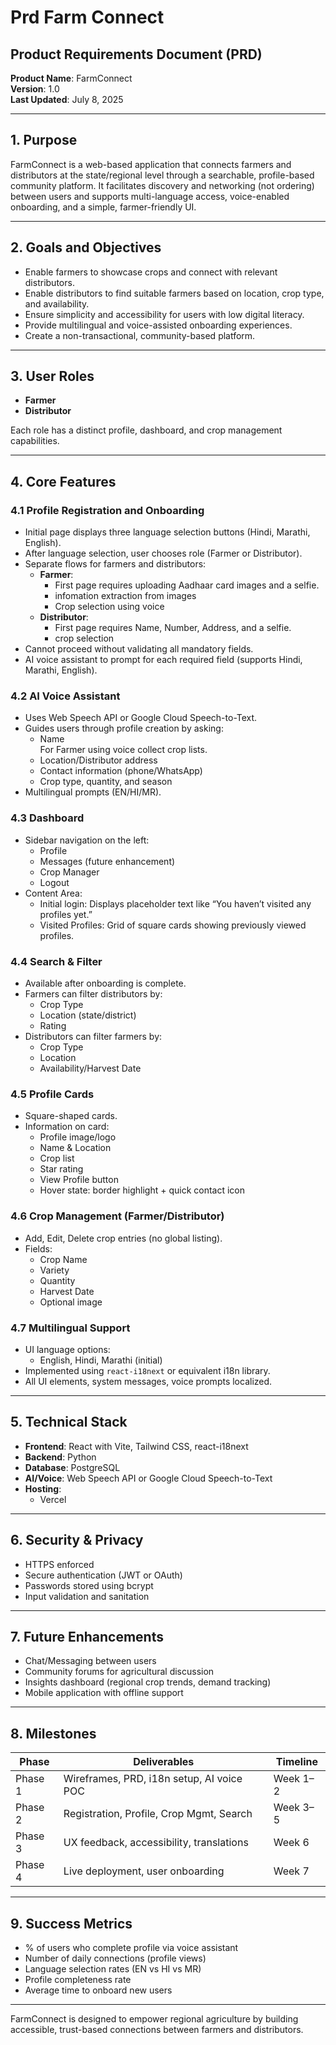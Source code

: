 
# Prd Farm Connect

## Product Requirements Document (PRD)

**Product Name**: FarmConnect  
**Version**: 1.0  
**Last Updated**: July 8, 2025

---

## 1. Purpose

FarmConnect is a web-based application that connects farmers and distributors at the state/regional level through a searchable, profile-based community platform. It facilitates discovery and networking (not ordering) between users and supports multi-language access, voice-enabled onboarding, and a simple, farmer-friendly UI.

---

## 2. Goals and Objectives

- Enable farmers to showcase crops and connect with relevant distributors.  
- Enable distributors to find suitable farmers based on location, crop type, and availability.  
- Ensure simplicity and accessibility for users with low digital literacy.  
- Provide multilingual and voice-assisted onboarding experiences.  
- Create a non-transactional, community-based platform.

---

## 3. User Roles

- **Farmer**  
- **Distributor**  

Each role has a distinct profile, dashboard, and crop management capabilities.

---

## 4. Core Features

### 4.1 Profile Registration and Onboarding

- Initial page displays three language selection buttons (Hindi, Marathi, English).
- After language selection, user chooses role (Farmer or Distributor).
- Separate flows for farmers and distributors:
  - **Farmer**: 
    - First page requires uploading Aadhaar card images and a selfie.
    - infomation extraction from images
    - Crop selection using voice 
  - **Distributor**: 
    - First page requires Name, Number, Address, and a selfie.
    - crop selection 
- Cannot proceed without validating all mandatory fields.  
- AI voice assistant to prompt for each required field (supports Hindi, Marathi, English).

### 4.2 AI Voice Assistant

- Uses Web Speech API or Google Cloud Speech-to-Text.  
- Guides users through profile creation by asking:  
  - Name  
  For Farmer using voice collect crop lists.
  - Location/Distributor  address  
  - Contact information (phone/WhatsApp)  
  - Crop type, quantity, and season  
- Multilingual prompts (EN/HI/MR).

### 4.3 Dashboard

- Sidebar navigation on the left:  
  - Profile  
  - Messages (future enhancement)  
  - Crop Manager  
  - Logout  
- Content Area:  
  - Initial login: Displays placeholder text like “You haven’t visited any profiles yet.”  
  - Visited Profiles: Grid of square cards showing previously viewed profiles.

### 4.4 Search & Filter

- Available after onboarding is complete.  
- Farmers can filter distributors by:  
  - Crop Type  
  - Location (state/district)  
  - Rating  
- Distributors can filter farmers by:  
  - Crop Type  
  - Location  
  - Availability/Harvest Date

### 4.5 Profile Cards

- Square-shaped cards.  
- Information on card:  
  - Profile image/logo  
  - Name & Location  
  - Crop list  
  - Star rating  
  - View Profile button  
  - Hover state: border highlight + quick contact icon

### 4.6 Crop Management (Farmer/Distributor)

- Add, Edit, Delete crop entries (no global listing).  
- Fields:  
  - Crop Name  
  - Variety  
  - Quantity  
  - Harvest Date  
  - Optional image

### 4.7 Multilingual Support

- UI language options:  
  - English, Hindi, Marathi (initial)  
- Implemented using `react-i18next` or equivalent i18n library.  
- All UI elements, system messages, voice prompts localized.

---

## 5. Technical Stack

- **Frontend**: React with Vite, Tailwind CSS, react-i18next  
- **Backend**: Python  
- **Database**: PostgreSQL  
- **AI/Voice**: Web Speech API or Google Cloud Speech-to-Text  
- **Hosting**:  
  - Vercel

---

## 6. Security & Privacy

- HTTPS enforced  
- Secure authentication (JWT or OAuth)  
- Passwords stored using bcrypt  
- Input validation and sanitation

---

## 7. Future Enhancements

- Chat/Messaging between users  
- Community forums for agricultural discussion  
- Insights dashboard (regional crop trends, demand tracking)  
- Mobile application with offline support

---

## 8. Milestones

| Phase       | Deliverables                                    | Timeline   |
|-------------|--------------------------------------------------|------------|
| Phase 1     | Wireframes, PRD, i18n setup, AI voice POC       | Week 1–2   |
| Phase 2     | Registration, Profile, Crop Mgmt, Search        | Week 3–5   |
| Phase 3     | UX feedback, accessibility, translations        | Week 6     |
| Phase 4     | Live deployment, user onboarding                | Week 7     |

---

## 9. Success Metrics

- % of users who complete profile via voice assistant  
- Number of daily connections (profile views)  
- Language selection rates (EN vs HI vs MR)  
- Profile completeness rate  
- Average time to onboard new users  

---

FarmConnect is designed to empower regional agriculture by building accessible, trust-based connections between farmers and distributors.
